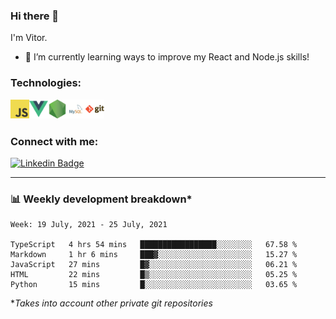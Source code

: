 ### Hi there 👋

I'm Vitor.

- 🌱 I’m currently learning ways to improve my React and Node.js skills!

### Technologies:
<img align="left" alt="Javascript" width="30px" src="https://raw.githubusercontent.com/github/explore/80688e429a7d4ef2fca1e82350fe8e3517d3494d/topics/javascript/javascript.png"/>
<img align="left" alt="VueJs" width="30px" src="https://raw.githubusercontent.com/github/explore/80688e429a7d4ef2fca1e82350fe8e3517d3494d/topics/vue/vue.png"/>
<img align="left" alt="Nodejs" width="30px" src="https://raw.githubusercontent.com/github/explore/80688e429a7d4ef2fca1e82350fe8e3517d3494d/topics/nodejs/nodejs.png" />
<img align="left" alt="Mysql" width="30px" src="https://raw.githubusercontent.com/github/explore/80688e429a7d4ef2fca1e82350fe8e3517d3494d/topics/mysql/mysql.png"/>
<img align="left" alt="Git" width="30px" src="https://raw.githubusercontent.com/github/explore/80688e429a7d4ef2fca1e82350fe8e3517d3494d/topics/git/git.png"/> 

<br /> <br />
### Connect with me:
[![Linkedin Badge](https://img.shields.io/badge/-LinkedIn-blue?style=flat-square&logo=Linkedin&logoColor=white&link=https://www.linkedin.com/in/felipefialho)](https://www.linkedin.com/in/vitorlc)

---

<!-- <p align="center"> <img src="https://komarev.com/ghpvc/?username=vitorlc&label=👀" alt="eitchtee" /> </p> -->
### :bar_chart: Weekly development breakdown*
<!--START_SECTION:waka-->
```text
Week: 19 July, 2021 - 25 July, 2021

TypeScript   4 hrs 54 mins   █████████████████░░░░░░░░   67.58 % 
Markdown     1 hr 6 mins     ███▓░░░░░░░░░░░░░░░░░░░░░   15.27 % 
JavaScript   27 mins         █▓░░░░░░░░░░░░░░░░░░░░░░░   06.21 % 
HTML         22 mins         █▒░░░░░░░░░░░░░░░░░░░░░░░   05.25 % 
Python       15 mins         █░░░░░░░░░░░░░░░░░░░░░░░░   03.65 % 
```
<!--END_SECTION:waka-->

**Takes into account other private git repositories*
